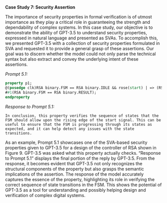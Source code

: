 **Case Study 7: Security Assertion**

The importance of security properties in formal verification is of utmost importance as they play a critical role in guaranteeing the strength and dependability of complex systems. In this case study, our objective is to demonstrate the ability of GPT-3.5 to understand security properties, expressed in natural language and presented as SVAs. To accomplish this, we presented GPT-3.5 with a collection of security properties formulated in SVA and requested it to provide a general grasp of these assertions. Our goal was to discern whether the model could not only parse the technical syntax but also extract and convey the underlying intent of these assertions.

*Prompt 5.1:*
```systemverilog
property p1;
@(posedge clk)RSA binary.FSM == RSA binary.IDLE && rose(start) | => (RSA binary.FSM == RSA binary.INIT) ##1(RSA binary.FSM == RSA binary.LOAD1) ##1(RSA binary.F SM == RSA binary.LOAD2) ##1(RSA binary.F SM == RSA binary.MULT) ##1(RSA binary.FSM == RSA binary.SQR) ##1(RSA binary.FSM == RSA binary.MULT) ##1(RSA binary.FSM == RSA binary.SQR) ##1(RSA binary.FSM == RSA binary.MULT) ##1(RSA binary.FSM == RSA binary.SQR)
##1(RSA binary.FSM == RSA binary.RESULT);
endproperty
```
*Response to Prompt 5.1:*
```
In conclusion, this property verifies the sequence of states that the FSM should allow upon the rising edge of the start signal. This can be useful to ensure that the FSM is progressing through its states as expected, and it can help detect any issues with the state transitions.
```

As an example, Prompt 5.1 showcases one of the SVA-based security properties given to GPT-3.5 for a design of the controller of RSA shown in Figure 9. GPT-3.5 was asked what this property actually checks. “Response to Prompt 5.1” displays the final portion of the reply by GPT-3.5. From the response, it becomes evident that GPT-3.5 not only recognizes the structural components of the property but also grasps the semantic implications of the assertion. The response of the model accurately captures the essence of the property, highlighting its role in verifying the correct sequence of state transitions in the FSM. This shows the potential of GPT-3.5 as a tool for understanding and possibly helping design and verification of complex digital systems.
